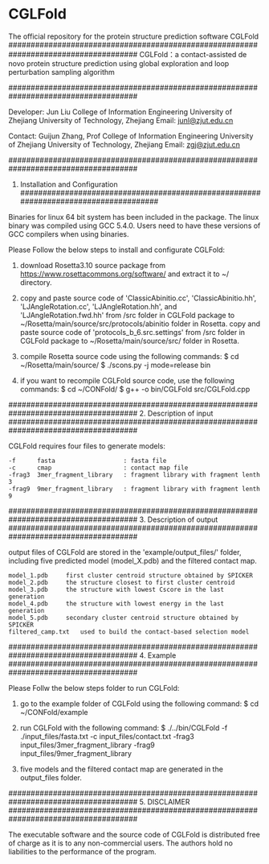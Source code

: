 # CGLFold
The official repository for the protein structure prediction software CGLFold
#####################################################################################
		CGLFold：a contact-assisted de novo protein structure prediction using
			global exploration and loop perturbation sampling algorithm
		
#####################################################################################

Developer:
		Jun Liu
		College of Information Engineering
		University of Zhejiang University of Technology, Zhejiang
		Email: junl@zjut.edu.cn
		
Contact:
		Guijun Zhang, Prof
		College of Information Engineering
		University of Zhejiang University of Technology, Zhejiang
		Email: zgj@zjut.edu.cn

#####################################################################################
1. Installation and Configuration
#####################################################################################

Binaries for linux 64 bit system has been included in the package. The linux binary
was compiled using GCC 5.4.0. Users need to have these versions of GCC compilers 
when using binaries.

Please Follow the below steps to install and configurate CGLFold:

1) download Rosetta3.10 source package from https://www.rosettacommons.org/software/ 
   and extract it to ~/ directory.
  
2) copy and paste source code of 'ClassicAbinitio.cc', 'ClassicAbinitio.hh', 
   'LJAngleRotation.cc', 'LJAngleRotation.hh', and 'LJAngleRotation.fwd.hh' from /src
   folder in CGLFold package to ~/Rosetta/main/source/src/protocols/abinitio folder 
   in Rosetta. copy and paste source code of 'protocols_b_6.src.settings' from /src 
   folder in CGLFold package to ~/Rosetta/main/source/src/ folder in Rosetta.
   
3) compile Rosetta source code using the following commands:
   $ cd ~/Rosetta/main/source/
   $ ./scons.py -j<NumOfJobs> mode=release bin
   
4) if you want to recompile CGLFold source code, use the following commands:
   $ cd ~/CONFold/
   $ g++ -o bin/CGLFold src/CGLFold.cpp
   
#####################################################################################
2. Description of input
#####################################################################################

CGLFold requires four files to generate models:

	-f		fasta					: fasta file
	-c		cmap					: contact map file
	-frag3	3mer_fragment_library	: fragment library with fragment lenth 3
	-frag9	9mer_fragment_library	: fragment library with fragment lenth 9
	
#####################################################################################
3. Description of output
#####################################################################################
	
output files of CGLFold are stored in the 'example/output_files/' folder, including 
five predicted model (model_X.pdb) and the filtered contact map.

	model_1.pdb		first cluster centroid structure obtained by SPICKER
	model_2.pdb		the structure closest to first cluster centroid
	model_3.pdb		the structure with lowest Cscore in the last generation
	model_4.pdb		the structure with lowest energy in the last generation
	model_5.pdb		secondary cluster centroid structure obtained by SPICKER
	filtered_camp.txt	used to build the contact-based selection model
	
#####################################################################################
4. Example
#####################################################################################
	
Please Follw the below steps folder to run CGLFold:

1) go to the example folder of CGLFold using the following command:
   $ cd ~/CONFold/example
	
2) run CGLFold with the following command:
   $ ./../bin/CGLFold -f ./input_files/fasta.txt -c input_files/contact.txt -frag3 input_files/3mer_fragment_library -frag9 input_files/9mer_fragment_library

3) five models and the filtered contact map are generated in the output_files folder.	

#####################################################################################
5. DISCLAIMER
#####################################################################################

The executable software and the source code of CGLFold is distributed free of charge 
as it is to any non-commercial users. The authors hold no liabilities to the performance 
of the program.

	

